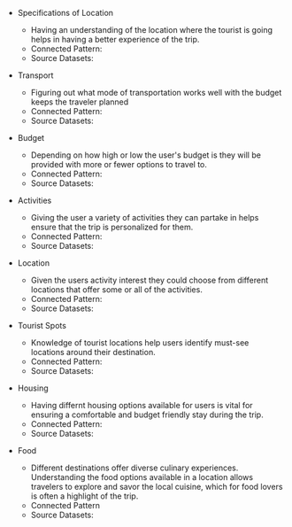 * Specifications of Location
  * Having an understanding of the location where the tourist is going helps in having a better experience of the trip.
  * Connected Pattern:
  * Source Datasets:
    
* Transport
  * Figuring out what mode of transportation works well with the budget keeps the traveler planned
  * Connected Pattern:
  * Source Datasets: 

* Budget
  * Depending on how high or low the user's budget is they will be provided with more or fewer options to travel to.
  * Connected Pattern:
  * Source Datasets: 

* Activities
  * Giving the user a variety of activities they can partake in helps ensure that the trip is personalized for them. 
  * Connected Pattern:
  * Source Datasets: 

* Location
  * Given the users activity interest they could choose from different locations that offer some or all of the activities.
  * Connected Pattern:
  * Source Datasets: 

* Tourist Spots
  * Knowledge of tourist locations help users identify must-see locations around their destination. 
  * Connected Pattern:
  * Source Datasets:  

* Housing
  * Having differnt housing options available for users is vital for ensuring a comfortable and budget friendly stay during the trip.
  * Connected Pattern:
  * Source Datasets:     

* Food
  * Different destinations offer diverse culinary experiences. Understanding the food options available in a location allows travelers to explore and savor the local cuisine, which for food lovers is often a highlight of the trip.
  * Connected Pattern
  * Source Datasets: 

